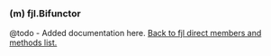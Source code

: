 ### (m) fjl.Bifunctor
@todo - Added documentation here.
[Back to fjl direct members and methods list.](#members-and-methods)
